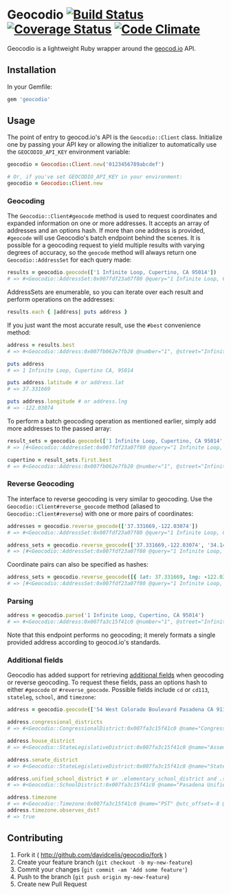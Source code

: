 # Geocodio [![Build Status](https://travis-ci.org/davidcelis/geocodio.png?branch=master)](https://travis-ci.org/davidcelis/geocodio) [![Coverage Status](https://coveralls.io/repos/davidcelis/geocodio/badge.png)](https://coveralls.io/r/davidcelis/geocodio) [![Code Climate](https://codeclimate.com/github/davidcelis/geocodio.png)](https://codeclimate.com/github/davidcelis/geocodio)

Geocodio is a lightweight Ruby wrapper around the [geocod.io][geocod.io] API.

## Installation

In your Gemfile:

```ruby
gem 'geocodio'
```

## Usage

The point of entry to geocod.io's API is the `Geocodio::Client` class. Initialize
one by passing your API key or allowing the initializer to automatically use
the `GEOCODIO_API_KEY` environment variable:

```ruby
geocodio = Geocodio::Client.new('0123456789abcdef')

# Or, if you've set GEOCODIO_API_KEY in your environment:
geocodio = Geocodio::Client.new
```

### Geocoding

The `Geocodio::Client#geocode` method is used to request coordinates and expanded information on one or more addresses. It accepts an array of addresses and an options hash. If more than one address is provided, `#geocode` will use Geocodio's batch endpoint behind the scenes. It is possible for a geocoding request to yield multiple results with varying degrees of accuracy, so the `geocode` method will always return one `Geocodio::AddressSet` for each query made:

```ruby
results = geocodio.geocode(['1 Infinite Loop, Cupertino, CA 95014'])
# => #<Geocodio::AddressSet:0x007fdf23a07f80 @query="1 Infinite Loop, Cupertino, CA 95014", @addresses=[...]>
```

AddressSets are enumerable, so you can iterate over each result and perform operations on the addresses:

```ruby
results.each { |address| puts address }
```

If you just want the most accurate result, use the `#best` convenience method:

```ruby
address = results.best
# => #<Geocodio::Address:0x007fb062e7fb20 @number="1", @street="Infinite", @suffix="Loop", @city="Monta Vista", @state="CA", @zip="95014", @latitude=37.331669, @longitude=-122.03074, @accuracy=1, @formatted_address="1 Infinite Loop, Monta Vista CA, 95014">

puts address
# => 1 Infinite Loop, Cupertino CA, 95014

puts address.latitude # or address.lat
# => 37.331669

puts address.longitude # or address.lng
# => -122.03074
```

To perform a batch geocoding operation as mentioned earlier, simply add more addresses to the passed array:

```ruby
result_sets = geocodio.geocode(['1 Infinite Loop, Cupertino, CA 95014', '54 West Colorado Boulevard, Pasadena, CA 91105'])
# => [#<Geocodio::AddressSet:0x007fdf23a07f80 @query="1 Infinite Loop, Cupertino, CA 95014", @addresses=[...]>, #<Geocodio::AddressSet:0x007fdf23a07f80 @query="54 West Colorado Boulevard, Pasadena, CA 91105", @addresses=[...]>]

cupertino = result_sets.first.best
# => #<Geocodio::Address:0x007fb062e7fb20 @number="1", @street="Infinite", @suffix="Loop", @city="Monta Vista", @state="CA", @zip="95014", @latitude=37.331669, @longitude=-122.03074, @accuracy=1, @formatted_address="1 Infinite Loop, Monta Vista CA, 95014">
```

### Reverse Geocoding

The interface to reverse geocoding is very similar to geocoding. Use the `Geocodio::Client#reverse_geocode` method (aliased to `Geocodio::Client#reverse`) with one or more pairs of coordinates:

```ruby
addresses = geocodio.reverse_geocode(['37.331669,-122.03074'])
# => #<Geocodio::AddressSet:0x007fdf23a07f80 @query="1 Infinite Loop, Cupertino, CA 95014", @addresses=[...]>

address_sets = geocodio.reverse_geocode(['37.331669,-122.03074', '34.145760590909,-118.15204363636'])
# => [#<Geocodio::AddressSet:0x007fdf23a07f80 @query="1 Infinite Loop, Cupertino, CA 95014", @addresses=[...]>, #<Geocodio::AddressSet:0x007fdf23a07f80 @query="54 West Colorado Boulevard, Pasadena, CA 91105", @addresses=[...]>]
```

Coordinate pairs can also be specified as hashes:

```ruby
address_sets = geocodio.reverse_geocode([{ lat: 37.331669, lng: -122.03074 }, { latitude: 34.145760590909, longitude: -118.15204363636 }])
# => [#<Geocodio::AddressSet:0x007fdf23a07f80 @query="1 Infinite Loop, Cupertino, CA 95014", @addresses=[...]>, #<Geocodio::AddressSet:0x007fdf23a07f80 @query="54 West Colorado Boulevard, Pasadena, CA 91105", @addresses=[...]>]
```

### Parsing

```ruby
address = geocodio.parse('1 Infinite Loop, Cupertino, CA 95014')
# => #<Geocodio::Address:0x007fa3c15f41c0 @number="1", @street="Infinite", @suffix="Loop", @city="Cupertino", @state="CA", @zip="95014", @accuracy=nil, @formatted_address="1 Infinite Loop, Cupertino CA, 95014">
```

Note that this endpoint performs no geocoding; it merely formats a single provided address according to geocod.io's standards.

### Additional fields

Geocodio has added support for retrieving [additional fields][fields] when geocoding or reverse geocoding. To request these fields, pass an options hash to either `#geocode` or `#reverse_geocode`. Possible fields include `cd` or `cd113`, `stateleg`, `school`, and `timezone`:

```ruby
address = geocodio.geocode(['54 West Colorado Boulevard Pasadena CA 91105'], fields: %w[cd stateleg school timezone]).best

address.congressional_districts
# => #<Geocodio::CongressionalDistrict:0x007fa3c15f41c0 @name="Congressional District 27" @district_number=27 @congress_number=113 @congress_years=2013..2015>

address.house_district
# => #<Geocodio::StateLegislativeDistrict:0x007fa3c15f41c0 @name="Assembly District 41" @district_number=41>

address.senate_district
# => #<Geocodio::StateLegislativeDistrict:0x007fa3c15f41c0 @name="State Senate District 25" @district_number=25>

address.unified_school_district # or .elementary_school_district and .secondary_school_district if not unified
# => #<Geocodio::SchoolDistrict:0x007fa3c15f41c0 @name="Pasadena Unified School District" @lea_code="29940" @grade_low="KG" @grade_high="12">

address.timezone
# => #<Geocodio::Timezone:0x007fa3c15f41c0 @name="PST" @utc_offset=-8 @observes_dst=true>
address.timezone.observes_dst?
# => true
```

## Contributing

1. Fork it ( http://github.com/davidcelis/geocodio/fork )
2. Create your feature branch (`git checkout -b my-new-feature`)
3. Commit your changes (`git commit -am 'Add some feature'`)
4. Push to the branch (`git push origin my-new-feature`)
5. Create new Pull Request

[geocod.io]: http://geocod.io/
[fields]: http://geocod.io/docs/?ruby#toc_17
